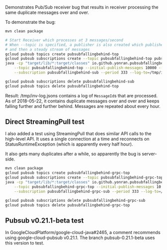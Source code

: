 Demonstrates Pub/Sub receiver bug that results in receiver processing
the same duplicate messages over and over.

To demonstrate the bug:

```sh
mvn clean package

# Start Receiver which processes at 3 messages/second
# When --topic is specified, a publisher is also created which publishes a backlog
# and then a steady stream of messages
gcloud pubsub topics create pubsubfallingbehind-top
gcloud pubsub subscriptions create --topic pubsubfallingbehind-top pubsubfallingbehind-sub
java -cp "target/lib/*:target/classes" io.github.yonran.pubsubfallingbehindbug.Main cloud \
    --topic pubsubfallingbehind-top --initial-publish-messages 10000 --publish-period 400 \
    --subscription pubsubfallingbehind-sub --period 333 --log-to=/tmp/inv-log-cloudpubsub-pub2.5-sub3.jsons

gcloud pubsub subscriptions delete pubsubfallingbehind-sub
gcloud pubsub topics delete pubsubfallingbehind-top
```

Result: /tmp/inv-log.jsons contains a log of `MessageId`s that are processed.
As of 2018-05-22, it contains duplicate messages over and over and keeps falling further and further behind.
Messages are repeated about every hour.


## Direct StreamingPull test

I also added a test using StreamingPull that does similar API calls to the high-level API.
It uses a single connection at a time and reconnects on StatusRuntimeException (which is apparently every half hour).

It also gets many duplicates after a while, so apparently the bug is server-side.

```sh
mvn clean package
gcloud pubsub topics create pubsubfallingbehind-grpc-top
gcloud pubsub subscriptions create --topic pubsubfallingbehind-grpc-top pubsubfallingbehind-grpc-sub
java -cp "target/lib/*:target/classes" io.github.yonran.pubsubfallingbehindbug.Main grpc \
    --topic pubsubfallingbehind-grpc-top --initial-publish-messages 10 --publish-period 400 \
    --subscription pubsubfallingbehind-grpc-sub --period 333 --log-to=/tmp/inv-log-grpc-pub2.5-sub3.jsons

gcloud pubsub subscriptions delete pubsubfallingbehind-grpc-sub
gcloud pubsub topics delete pubsubfallingbehind-grpc-top
```


## Pubsub v0.21.1-beta test

In GoogleCloudPlatform/google-cloud-java#2465, a comment recommends using google-cloud-pubsub v0.21.1.
The branch pubsub-0.21.1-beta uses this version to test.